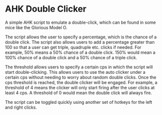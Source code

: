 # AHK Double Clicker
A simple AHK script to emulate a double-click, which can be found in some mice like the Glorious Model O. 

The script allows the user to specify a percentage, which is the chance of a double click. The script also allows users to add a percentage greater than 100 so that a user can get triple, quadruple etc. clicks if needed. 
For example, 50% means a 50% chance of a double click. 150% would mean a 100% chance of a double click and a 50% chance of a triple click. 

The threshold allows users to specify a certain cps in which the script will start double-clicking. This allows users to use the auto clicker under a certain cps without needing to worry about random double clicks. Once the cps threshold is reached, the double clicker will be engaged. For example, a threshold of 4 means the clicker will only start firing after the user clicks at least 4 cps. A threshold of 0 would mean the double click will always fire. 

The script can be toggled quickly using another set of hotkeys for the left and right clicks. 
